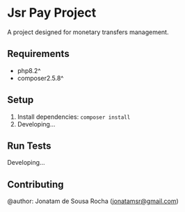 # Jsr Pay Project

A project designed for monetary transfers management.

## Requirements
- php8.2^
- composer2.5.8^

## Setup

1. Install dependencies: `composer install`
2. Developing...

## Run Tests

Developing...

## Contributing

@author: Jonatam de Sousa Rocha (jonatamsr@gmail.com)
